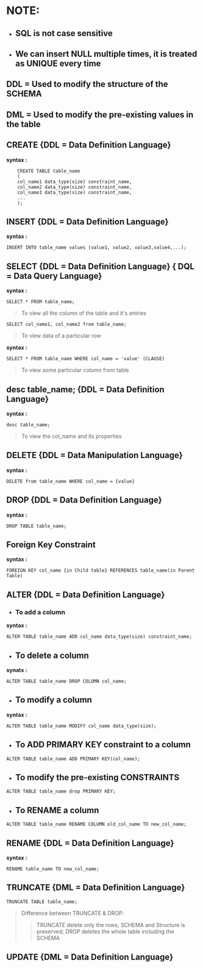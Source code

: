 # **NOTE**:

-   ## SQL is not case sensitive

-   ## We can insert NULL multiple times, it is treated as UNIQUE every time

## DDL = Used to modify the structure of the SCHEMA

## DML = Used to modify the pre-existing values in the table

## CREATE {DDL = Data Definition Language}

**syntax :**

```
    CREATE TABLE table_name
    (
    col_name1 data_type(size) constraint_name,
    col_name2 data_type(size) constraint_name,
    col_name3 data_type(size) constraint_name,
    ...
    );
```

## INSERT {DDL = Data Definition Language}

**syntax :**

```
INSERT INTO table_name values (value1, value2, value3,value4,...);
```

## SELECT {DDL = Data Definition Language} { DQL = Data Query Language}

**syntax :**

```
SELECT * FROM table_name;
```

> To view all the column of the table and it's entries

```
SELECT col_name1, col_name2 from table_name;
```

> To view data of a particular row

**syntax :**

```
SELECT * FROM table_name WHERE col_name = 'value' (CLAUSE)
```

> To view some particular column from table

## desc table_name; {DDL = Data Definition Language}

**syntax :**

```
desc table_name;
```

> To view the col_name and its properties

## DELETE {DDL = Data Manipulation Language}

**syntax :**

```
DELETE from table_name WHERE col_name = {value}
```

## DROP {DDL = Data Definition Language}

**syntax :**

```
DROP TABLE table_name;
```

## Foreign Key Constraint

**syntax :**

```
FOREIGN KEY col_name {in Child table} REFERENCES table_name(in Parent Table)
```

## ALTER {DDL = Data Definition Language}

-   ### To add a column

**syntax :**

```
ALTER TABLE table_name ADD col_name data_type(size) constraint_name;
```

-   ## To delete a column

**synatx :**

```
ALTER TABLE table_name DROP COLUMN col_name;
```

-   ## To modify a column

**syntax :**

```
ALTER TABLE table_name MODIFY col_name data_type(size);
```

-   ## To ADD PRIMARY KEY constraint to a column

```
ALTER TABLE table_name ADD PRIMARY KEY(col_name);
```

-   ## To modify the pre-existing CONSTRAINTS

```
ALTER TABLE table_name drop PRIMARY KEY;
```

-   ## To RENAME a column

```
ALTER TABLE table_name RENAME COLUMN old_col_name TO new_col_name;
```

## RENAME {DDL = Data Definition Language}

**syntax :**

```
RENAME table_name TO new_col_name;
```

## TRUNCATE {DML = Data Definition Language}

```
TRUNCATE TABLE table_name;
```

> Difference between TRUNCATE & DROP:
>
> > TRUNCATE delete only the rows, SCHEMA and Structure is preserved;
> > DROP deletes the whole table including the SCHEMA

## UPDATE {DML = Data Definition Language}
